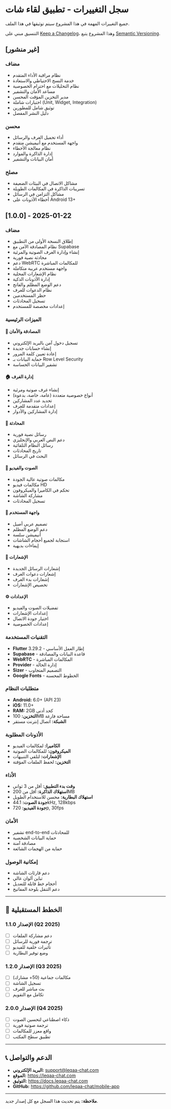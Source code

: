 # سجل التغييرات - تطبيق لقاء شات

جميع التغييرات المهمة في هذا المشروع سيتم توثيقها في هذا الملف.

التنسيق مبني على [Keep a Changelog](https://keepachangelog.com/ar/1.0.0/)،
وهذا المشروع يتبع [Semantic Versioning](https://semver.org/lang/ar/).

## [غير منشور]

### مضاف
- نظام مراقبة الأداء المتقدم
- خدمة النسخ الاحتياطي والاستعادة
- نظام التحليلات مع احترام الخصوصية
- مساعد الأمان والتشفير
- مدير التخزين المؤقت المحسن
- اختبارات شاملة (Unit, Widget, Integration)
- توثيق شامل للمطورين
- دليل النشر المفصل

### محسن
- أداء تحميل الغرف والرسائل
- واجهة المستخدم مع أنيميشن متقدم
- نظام معالجة الأخطاء
- إدارة الذاكرة والموارد
- أمان البيانات والتشفير

### مصلح
- مشاكل الاتصال في البيئات الضعيفة
- تسريبات الذاكرة في المكالمات الطويلة
- مشاكل التزامن في الرسائل
- أخطاء الأذونات على Android 13+

## [1.0.0] - 2025-01-22

### مضاف
- إطلاق النسخة الأولى من التطبيق
- نظام المصادقة الآمن مع Supabase
- إنشاء وإدارة الغرف الصوتية والمرئية
- محادثة نصية فورية
- دعم WebRTC للمكالمات المباشرة
- واجهة مستخدم عربية متكاملة
- نظام الإشعارات المحلية
- إدارة الأذونات الذكية
- دعم الوضع المظلم والفاتح
- نظام الدعوات للغرف
- حظر المستخدمين
- تسجيل المحادثات
- إعدادات مخصصة للمستخدم

### الميزات الرئيسية

#### 🔐 المصادقة والأمان
- تسجيل دخول آمن بالبريد الإلكتروني
- إنشاء حسابات جديدة
- إعادة تعيين كلمة المرور
- حماية البيانات بـ Row Level Security
- تشفير البيانات الحساسة

#### 🏠 إدارة الغرف
- إنشاء غرف صوتية ومرئية
- أنواع خصوصية متعددة (عامة، خاصة، بدعوة)
- تحديد عدد المشاركين
- إعدادات متقدمة للغرف
- إدارة المشاركين والأدوار

#### 💬 المحادثة
- رسائل نصية فورية
- دعم النص العربي والإنجليزي
- رسائل النظام التلقائية
- تاريخ المحادثات
- البحث في الرسائل

#### 🎥 الصوت والفيديو
- مكالمات صوتية عالية الجودة
- مكالمات فيديو HD
- تحكم في الكاميرا والميكروفون
- مشاركة الشاشة
- تسجيل المحادثات

#### 📱 واجهة المستخدم
- تصميم عربي أصيل
- دعم الوضع المظلم
- أنيميشن سلسة
- استجابة لجميع أحجام الشاشات
- إيماءات بديهية

#### 🔔 الإشعارات
- إشعارات الرسائل الجديدة
- إشعارات دعوات الغرف
- إشعارات بدء الغرف
- تخصيص الإشعارات

#### ⚙️ الإعدادات
- تفضيلات الصوت والفيديو
- إعدادات الإشعارات
- اختيار جودة الاتصال
- إعدادات الخصوصية

### التقنيات المستخدمة
- **Flutter** 3.29.2 - إطار العمل الأساسي
- **Supabase** - قاعدة البيانات والمصادقة
- **WebRTC** - المكالمات المباشرة
- **Provider** - إدارة الحالة
- **Sizer** - التصميم المتجاوب
- **Google Fonts** - الخطوط المحسنة

### متطلبات النظام
- **Android:** 6.0+ (API 23)
- **iOS:** 11.0+
- **RAM:** 2GB كحد أدنى
- **التخزين:** 100MB مساحة فارغة
- **الشبكة:** اتصال إنترنت مستقر

### الأذونات المطلوبة
- **الكاميرا:** لمكالمات الفيديو
- **الميكروفون:** للمكالمات الصوتية
- **الإشعارات:** لتلقي التنبيهات
- **التخزين:** لحفظ الملفات المؤقتة

### الأداء
- **وقت بدء التطبيق:** أقل من 3 ثواني
- **استهلاك الذاكرة:** أقل من 200MB
- **استهلاك البطارية:** محسن للاستخدام الطويل
- **جودة الصوت:** 44.1kHz, 128kbps
- **جودة الفيديو:** 720p, 30fps

### الأمان
- تشفير end-to-end للمحادثات
- حماية البيانات الشخصية
- مصادقة آمنة
- حماية من الهجمات الشائعة

### إمكانية الوصول
- دعم قارئات الشاشة
- تباين ألوان عالي
- أحجام خط قابلة للتعديل
- دعم التنقل بلوحة المفاتيح

---

## 🔮 الخطط المستقبلية

### الإصدار 1.1.0 (Q2 2025)
- [ ] دعم مشاركة الملفات
- [ ] ترجمة فورية للرسائل
- [ ] تأثيرات خلفية للفيديو
- [ ] وضع توفير البطارية

### الإصدار 1.2.0 (Q3 2025)
- [ ] مكالمات جماعية (50+ مشارك)
- [ ] تسجيل الشاشة
- [ ] بث مباشر للغرف
- [ ] تكامل مع التقويم

### الإصدار 2.0.0 (Q4 2025)
- [ ] ذكاء اصطناعي لتحسين الصوت
- [ ] ترجمة صوتية فورية
- [ ] واقع معزز للمكالمات
- [ ] تطبيق سطح المكتب

---

## 📞 الدعم والتواصل

- **البريد الإلكتروني:** support@leqaa-chat.com
- **الموقع:** https://leqaa-chat.com
- **التوثيق:** https://docs.leqaa-chat.com
- **GitHub:** https://github.com/leqaa-chat/mobile-app

---

**ملاحظة:** يتم تحديث هذا السجل مع كل إصدار جديد.
